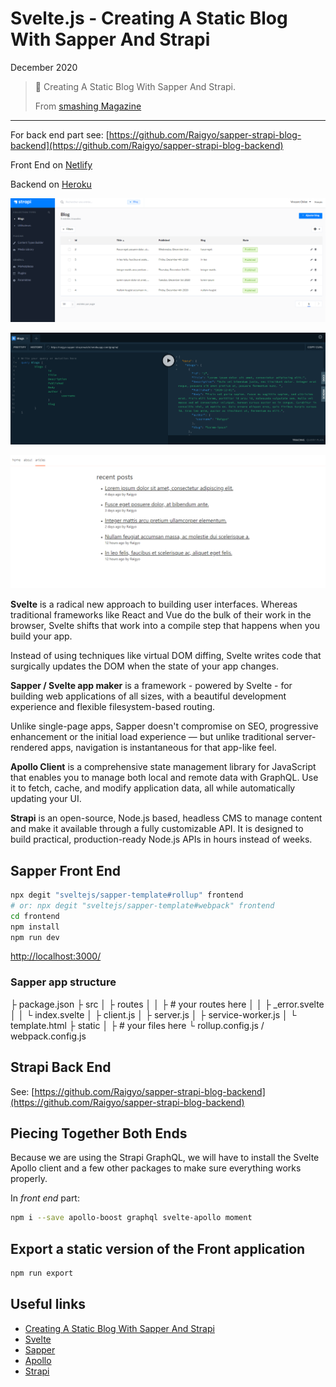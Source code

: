 # Svelte.js - Creating A Static Blog With Sapper And Strapi

December 2020

> 🔨  Creating A Static Blog With Sapper And Strapi.
>
> From [smashing Magazine](https://www.smashingmagazine.com/2020/08/static-blog-sapper-strapi/)

* * *

For back end part see: [https://github.com/Raigyo/sapper-strapi-blog-backend](https://github.com/Raigyo/sapper-strapi-blog-backend)

Front End on [Netlify](https://friendly-beaver-b2c0b1.netlify.app/)

Backend on [Heroku](https://raigyo-sapper-strapi-watch.herokuapp.com/)

![capture](_readme-img/capture-back.png)

![capture](_readme-img/capture-graphql.png)

![capture](_readme-img/capture-front.png)

**Svelte** is a radical new approach to building user interfaces. Whereas traditional frameworks
like React and Vue do the bulk of their work in the browser, Svelte shifts that work into a compile
step that happens when you build your app.

Instead of using techniques like virtual DOM diffing, Svelte writes code that surgically updates
the DOM when the state of your app changes.

**Sapper / Svelte app maker** is a framework - powered by Svelte - for building web applications
of all sizes, with a beautiful development experience and flexible filesystem-based routing.

Unlike single-page apps, Sapper doesn't compromise on SEO, progressive enhancement or the initial
load experience — but unlike traditional server-rendered apps, navigation is instantaneous for
that app-like feel.

**Apollo Client** is a comprehensive state management library for JavaScript that enables you to
manage both local and remote data with GraphQL. Use it to fetch, cache, and modify application
data, all while automatically updating your UI.

**Strapi** is an open-source, Node.js based, headless CMS to manage content and make it available
through a fully customizable API. It is designed to build practical, production-ready Node.js APIs
in hours instead of weeks.

## Sapper Front End

````bash
npx degit "sveltejs/sapper-template#rollup" frontend
# or: npx degit "sveltejs/sapper-template#webpack" frontend
cd frontend
npm install
npm run dev
````

[http://localhost:3000/](http://localhost:3000/)

### Sapper app structure

├ package.json
├ src
│ ├ routes
│ │ ├ # your routes here
│ │ ├ _error.svelte
│ │ └ index.svelte
│ ├ client.js
│ ├ server.js
│ ├ service-worker.js
│ └ template.html
├ static
│ ├ # your files here
└ rollup.config.js / webpack.config.js

## Strapi Back End

See: [https://github.com/Raigyo/sapper-strapi-blog-backend](https://github.com/Raigyo/sapper-strapi-blog-backend)

## Piecing Together Both Ends

Because we are using the Strapi GraphQL, we will have to install the Svelte Apollo client and a few other packages to make sure everything works properly.

In *front end* part:

````bash
npm i --save apollo-boost graphql svelte-apollo moment
````

## Export a static version of the Front application

````bash
npm run export
````

## Useful links

- [Creating A Static Blog With Sapper And Strapi](https://www.smashingmagazine.com/2020/08/static-blog-sapper-strapi/)
- [Svelte](https://svelte.dev/)
- [Sapper](https://sapper.svelte.dev/)
- [Apollo](https://www.apollographql.com/)
- [Strapi](https://strapi.io/)